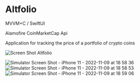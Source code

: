 # Altfolio

MVVM+C / SwiftUI 

Alamofire CoinMarketCap Api

Application for tracking the price of a portfolio of crypto coins

![Screen Shot Altfolio](https://user-images.githubusercontent.com/104830313/202247379-e4440147-6833-4e16-8d8c-82311e3bc7f5.png)

![Simulator Screen Shot - iPhone 11 - 2022-11-09 at 18 58 36](https://user-images.githubusercontent.com/104830313/200912585-e640c816-8d4e-49a6-8223-820851855490.png)
![Simulator Screen Shot - iPhone 11 - 2022-11-09 at 18 58 53](https://user-images.githubusercontent.com/104830313/200912600-52beb59e-df55-40d7-9a64-ed32f5083055.png)
![Simulator Screen Shot - iPhone 11 - 2022-11-09 at 18 59 06](https://user-images.githubusercontent.com/104830313/200912612-4e28d2fb-3a5d-42da-8d31-86573ded2760.png)
